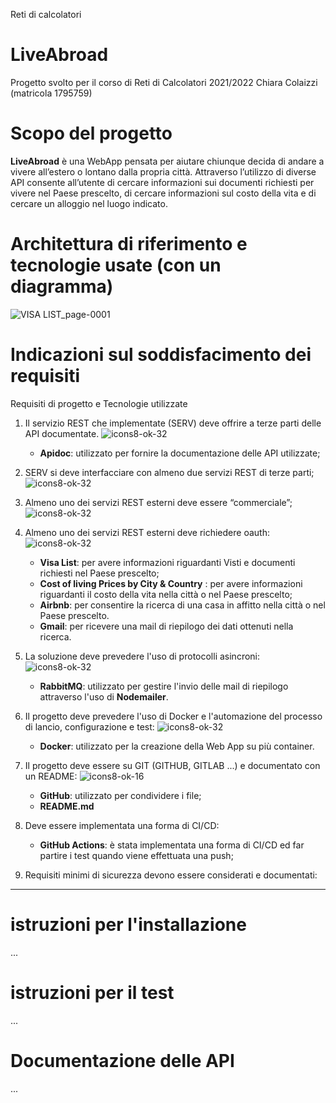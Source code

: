 Reti di calcolatori

# LiveAbroad #
Progetto svolto per il corso di Reti di Calcolatori 2021/2022
Chiara Colaizzi (matricola 1795759)

# Scopo del progetto #

**LiveAbroad** è una WebApp pensata per aiutare chiunque decida di andare a vivere all’estero o lontano dalla propria città.
Attraverso l’utilizzo di diverse API consente all’utente di cercare informazioni sui documenti richiesti per vivere nel Paese prescelto, di cercare informazioni sul costo della vita e di cercare un alloggio nel luogo indicato.


# Architettura di riferimento e tecnologie usate (con un diagramma)
![VISA LIST_page-0001](https://user-images.githubusercontent.com/49658009/195655355-8836e0c2-3bee-4322-adf5-ae0ba3e6e570.jpg)

# Indicazioni sul soddisfacimento dei requisiti

Requisiti di progetto e Tecnologie utilizzate

1. Il servizio REST che implementate (SERV) deve offrire a terze parti delle API documentate.
![icons8-ok-32](https://user-images.githubusercontent.com/49658009/195682878-d59bfc7a-c42d-42a3-8ee6-11d1c5d6e435.png)
   * **Apidoc**: utilizzato per fornire la documentazione delle API utilizzate; 

   
2.	SERV si deve interfacciare con almeno due servizi REST di terze parti;
![icons8-ok-32](https://user-images.githubusercontent.com/49658009/195682878-d59bfc7a-c42d-42a3-8ee6-11d1c5d6e435.png)


3.	Almeno uno dei servizi REST esterni deve essere “commerciale”;
![icons8-ok-32](https://user-images.githubusercontent.com/49658009/195682878-d59bfc7a-c42d-42a3-8ee6-11d1c5d6e435.png)

4.	Almeno uno dei servizi REST esterni deve richiedere oauth:
![icons8-ok-32](https://user-images.githubusercontent.com/49658009/195682878-d59bfc7a-c42d-42a3-8ee6-11d1c5d6e435.png)

   
    * **Visa List**: per avere informazioni riguardanti Visti e documenti richiesti nel Paese prescelto;
    * **Cost of living Prices by City & Country** : per avere informazioni riguardanti il costo della vita nella città o nel Paese prescelto;
    * **Airbnb**: per consentire la ricerca di una casa in affitto nella città o nel Paese prescelto.
    * **Gmail**: per ricevere una mail di riepilogo dei dati ottenuti nella ricerca.

5.	La soluzione deve prevedere l'uso di protocolli asincroni:
![icons8-ok-32](https://user-images.githubusercontent.com/49658009/195682878-d59bfc7a-c42d-42a3-8ee6-11d1c5d6e435.png)
   
    * **RabbitMQ**: utilizzato per gestire l'invio delle mail di riepilogo attraverso l'uso di **Nodemailer**.

6.	Il progetto deve prevedere l'uso di Docker e l'automazione del processo di lancio, configurazione e test:
![icons8-ok-32](https://user-images.githubusercontent.com/49658009/195682878-d59bfc7a-c42d-42a3-8ee6-11d1c5d6e435.png)
   
    * **Docker**: utilizzato per la creazione della Web App su più container.

7.	Il progetto deve essere su GIT (GITHUB, GITLAB ...) e documentato con un README:
![icons8-ok-16](https://user-images.githubusercontent.com/49658009/195682878-d59bfc7a-c42d-42a3-8ee6-11d1c5d6e435.png)
    
      *	**GitHub**: utilizzato per condividere i file;
      * **README.md**

8.	Deve essere implementata una forma di CI/CD:
    
      * **GitHub Actions**: è stata implementata una forma di CI/CD ed far partire i test quando viene effettuata una push;

9.	Requisiti minimi di sicurezza devono essere considerati e documentati:


------
# istruzioni per l'installazione
...

# istruzioni per il test
...

# Documentazione delle API
...
